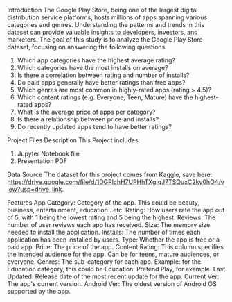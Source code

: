 Introduction
The Google Play Store, being one of the largest digital distribution service platforms, hosts millions of apps spanning various categories and genres. Understanding the patterns and trends in this dataset can provide valuable insights to developers, investors, and marketers. The goal of this study is to analyze the Google Play Store dataset, focusing on answering the following questions:
1.	Which app categories have the highest average rating?
2.	Which categories have the most installs on average?
3.	Is there a correlation between rating and number of installs?
4.	Do paid apps generally have better ratings than free apps?
5.	Which genres are most common in highly-rated apps (rating > 4.5)?
6.	Which content ratings (e.g. Everyone, Teen, Mature) have the highest-rated apps?
7.	What is the average price of apps per category?
8.	Is there a relationship between price and installs?
9.	Do recently updated apps tend to have better ratings?

Project Files Description
This Project includes:
1.	Jupyter Notebook file
2.	Presentation PDF

Data Source
The dataset for this project comes from Kaggle, save here: https://drive.google.com/file/d/1DGRlchH7UPHhTXgIqJ7TSQuxC2ky0hO4/view?usp=drive_link.

Features
App Category: Category of the app. This could be beauty, business, entertainment, education...etc.
Rating: How users rate the app out of 5, with 1 being the lowest rating and 5 being the highest.
Reviews: The number of user reviews each app has received.
Size: The memory size needed to install the application.
Installs: The number of times each application has been installed by users.
Type: Whether the app is free or a paid app.
Price: The price of the app.
Content Rating: This column specifies the intended audience for the app. Can be for teens, mature audiences, or everyone.
Genres: The sub-category for each app. Example: for the Education category, this could be Education: Pretend Play, for example.
Last Updated: Release date of the most recent update for the app.
Current Ver: The app's current version.
Android Ver: The oldest version of Android OS supported by the app.

